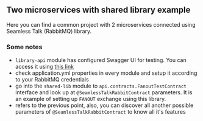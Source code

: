 ## Two microservices with shared library example

Here you can find a common project with 2 microservices connected using Seamless Talk (RabbitMQ) library.

### Some notes

* `library-api` module has configured Swagger UI for testing. You can access it
  using [this link](http://localhost:9002/swagger-ui/index.html)
* check application.yml properties in every module and setup it according to your RabbitMQ credentials
* go into the `shared-lib` module to `api.contracts.FanoutTestContract` interface and look up at `@SeamlessTalkRabbitContract` parameters.
  It is an example of setting up `FANOUT` exchange using this library.
* refers to the previous point, also, you can discover all another possible parameters of `@SeamlessTalkRabbitContract` to know all it's
  features